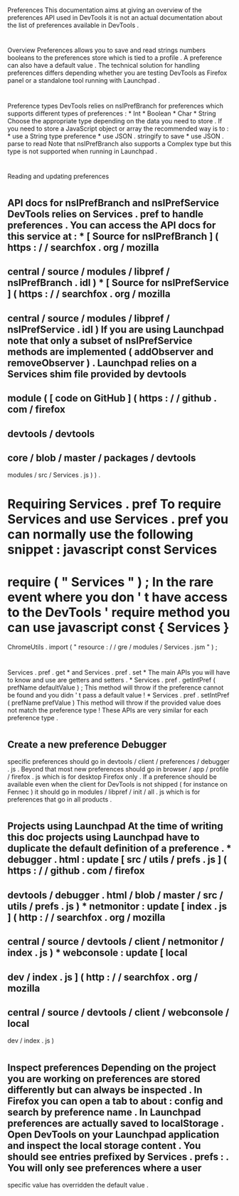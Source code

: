 #
Preferences
This
documentation
aims
at
giving
an
overview
of
the
preferences
API
used
in
DevTools
it
is
not
an
actual
documentation
about
the
list
of
preferences
available
in
DevTools
.
#
#
Overview
Preferences
allows
you
to
save
and
read
strings
numbers
booleans
to
the
preferences
store
which
is
tied
to
a
profile
.
A
preference
can
also
have
a
default
value
.
The
technical
solution
for
handling
preferences
differs
depending
whether
you
are
testing
DevTools
as
Firefox
panel
or
a
standalone
tool
running
with
Launchpad
.
#
#
Preference
types
DevTools
relies
on
nsIPrefBranch
for
preferences
which
supports
different
types
of
preferences
:
*
Int
*
Boolean
*
Char
*
String
Choose
the
appropriate
type
depending
on
the
data
you
need
to
store
.
If
you
need
to
store
a
JavaScript
object
or
array
the
recommended
way
is
to
:
*
use
a
String
type
preference
*
use
JSON
.
stringify
to
save
*
use
JSON
.
parse
to
read
Note
that
nsIPrefBranch
also
supports
a
Complex
type
but
this
type
is
not
supported
when
running
in
Launchpad
.
#
#
Reading
and
updating
preferences
#
#
#
API
docs
for
nsIPrefBranch
and
nsIPrefService
DevTools
relies
on
Services
.
pref
to
handle
preferences
.
You
can
access
the
API
docs
for
this
service
at
:
*
[
Source
for
nsIPrefBranch
]
(
https
:
/
/
searchfox
.
org
/
mozilla
-
central
/
source
/
modules
/
libpref
/
nsIPrefBranch
.
idl
)
*
[
Source
for
nsIPrefService
]
(
https
:
/
/
searchfox
.
org
/
mozilla
-
central
/
source
/
modules
/
libpref
/
nsIPrefService
.
idl
)
If
you
are
using
Launchpad
note
that
only
a
subset
of
nsIPrefService
methods
are
implemented
(
addObserver
and
removeObserver
)
.
Launchpad
relies
on
a
Services
shim
file
provided
by
devtools
-
module
(
[
code
on
GitHub
]
(
https
:
/
/
github
.
com
/
firefox
-
devtools
/
devtools
-
core
/
blob
/
master
/
packages
/
devtools
-
modules
/
src
/
Services
.
js
)
)
.
#
#
#
Requiring
Services
.
pref
To
require
Services
and
use
Services
.
pref
you
can
normally
use
the
following
snippet
:
javascript
const
Services
=
require
(
"
Services
"
)
;
In
the
rare
event
where
you
don
'
t
have
access
to
the
DevTools
'
require
method
you
can
use
javascript
const
{
Services
}
=
ChromeUtils
.
import
(
"
resource
:
/
/
gre
/
modules
/
Services
.
jsm
"
)
;
#
#
#
Services
.
pref
.
get
*
and
Services
.
pref
.
set
*
The
main
APIs
you
will
have
to
know
and
use
are
getters
and
setters
.
*
Services
.
pref
.
getIntPref
(
prefName
defaultValue
)
;
This
method
will
throw
if
the
preference
cannot
be
found
and
you
didn
'
t
pass
a
default
value
!
*
Services
.
pref
.
setIntPref
(
prefName
prefValue
)
This
method
will
throw
if
the
provided
value
does
not
match
the
preference
type
!
These
APIs
are
very
similar
for
each
preference
type
.
#
#
Create
a
new
preference
Debugger
-
specific
preferences
should
go
in
devtools
/
client
/
preferences
/
debugger
.
js
.
Beyond
that
most
new
preferences
should
go
in
browser
/
app
/
profile
/
firefox
.
js
which
is
for
desktop
Firefox
only
.
If
a
preference
should
be
available
even
when
the
client
for
DevTools
is
not
shipped
(
for
instance
on
Fennec
)
it
should
go
in
modules
/
libpref
/
init
/
all
.
js
which
is
for
preferences
that
go
in
all
products
.
#
#
#
Projects
using
Launchpad
At
the
time
of
writing
this
doc
projects
using
Launchpad
have
to
duplicate
the
default
definition
of
a
preference
.
*
debugger
.
html
:
update
[
src
/
utils
/
prefs
.
js
]
(
https
:
/
/
github
.
com
/
firefox
-
devtools
/
debugger
.
html
/
blob
/
master
/
src
/
utils
/
prefs
.
js
)
*
netmonitor
:
update
[
index
.
js
]
(
http
:
/
/
searchfox
.
org
/
mozilla
-
central
/
source
/
devtools
/
client
/
netmonitor
/
index
.
js
)
*
webconsole
:
update
[
local
-
dev
/
index
.
js
]
(
http
:
/
/
searchfox
.
org
/
mozilla
-
central
/
source
/
devtools
/
client
/
webconsole
/
local
-
dev
/
index
.
js
)
#
#
Inspect
preferences
Depending
on
the
project
you
are
working
on
preferences
are
stored
differently
but
can
always
be
inspected
.
In
Firefox
you
can
open
a
tab
to
about
:
config
and
search
by
preference
name
.
In
Launchpad
preferences
are
actually
saved
to
localStorage
.
Open
DevTools
on
your
Launchpad
application
and
inspect
the
local
storage
content
.
You
should
see
entries
prefixed
by
Services
.
prefs
:
.
You
will
only
see
preferences
where
a
user
-
specific
value
has
overridden
the
default
value
.
